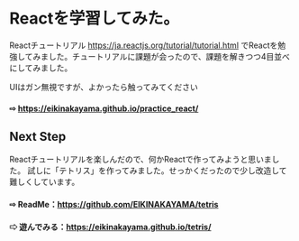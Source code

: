 # Reactを学習してみた。

Reactチュートリアル https://ja.reactjs.org/tutorial/tutorial.html
でReactを勉強してみました。チュートリアルに課題が会ったので、課題を解きつつ4目並べにしてみました。

UIはガン無視ですが、よかったら触ってみてください

#### ⇨ https://eikinakayama.github.io/practice_react/

## Next Step

Reactチュートリアルを楽しんだので、何かReactで作ってみようと思いました。
試しに「テトリス」を作ってみました。せっかくだったので少し改造して難しくしています。

#### ⇨ ReadMe：https://github.com/EIKINAKAYAMA/tetris
#### ⇨ 遊んでみる：https://eikinakayama.github.io/tetris/
